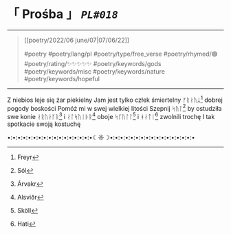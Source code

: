 # &#12300; Prośba &#12301; *`PL#018`*

---

> [[poetry/2022/06 june/07|07/06/22]]
> 
> #poetry 
> #poetry/lang/pl 
> #poetry/type/free_verse 
> #poetry/rhymed/🟢 
> #poetry/rating/✨✨✨✨✨ 
> #poetry/keywords/gods #poetry/keywords/misc #poetry/keywords/nature #poetry/keywords/hopeful 

---

Z niebios leje się żar piekielny
Jam jest tylko człek śmiertelny
ᚠᚱᛅᚢᛦ[^1] dobrej pogody boskości
Pomóż mi w swej wielkiej litości
Szepnij ᛋᚢᛚ[^2] by ostudziła swe konie
ᛅᚱᚢᛅᚴᚱ[^3] i ᛅᛚᛋᚢᛁᚦᚱ[^4] oboje
ᛋᚴᚢᛚᛚ[^5] i ᚼᛅᛏᛁ[^6] zwolnili trochę
I tak spotkacie swoją kostuchę

•:•:•:•:•:•:•:•:•:•:•:•:•:•:•:•:•☾☼☽•:•:•:•:•:•:•:•:•:•:•:•:•:•:•:•:•

[^1]: Freyr
[^2]: Sól
[^3]: Árvakr
[^4]: Alsviðr
[^5]: Sköll
[^6]: Hati